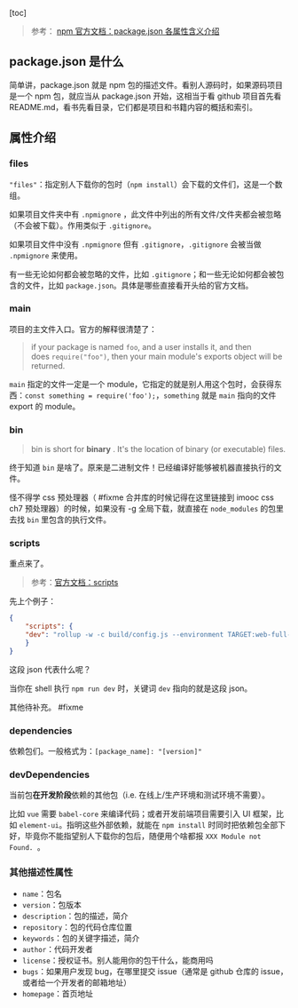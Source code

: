 [toc]

> 参考： [npm 官方文档：package.json 各属性含义介绍](https://docs.npmjs.com/cli/v9/configuring-npm/package-json)

## package.json 是什么

简单讲，package.json 就是 npm 包的描述文件。看别人源码时，如果源码项目是一个 npm 包，就应当从 package.json 开始，这相当于看 github 项目首先看 README.md，看书先看目录，它们都是项目和书籍内容的概括和索引。

## 属性介绍

### files

`"files"`：指定别人下载你的包时（`npm install`）会下载的文件们，这是一个数组。

如果项目文件夹中有 `.npmignore` ，此文件中列出的所有文件/文件夹都会被忽略（不会被下载）。作用类似于 `.gitignore`。

如果项目文件中没有 `.npmignore` 但有 `.gitignore`，`.gitignore` 会被当做 `.npmignore` 来使用。

有一些无论如何都会被忽略的文件，比如 `.gitignore`；和一些无论如何都会被包含的文件，比如 `package.json`。具体是哪些直接看开头给的官方文档。

### main

项目的主文件入口。官方的解释很清楚了：

> if your package is named `foo`, and a user installs it, and then does `require("foo")`, then your main module's exports object will be returned.

`main` 指定的文件一定是一个 module，它指定的就是别人用这个包时，会获得东西：`const something = require('foo');`，`something` 就是 `main` 指向的文件 export 的 module。

### bin

> bin is short for **binary** . It's the location of binary (or executable) files.

终于知道 `bin` 是啥了。原来是二进制文件！已经编译好能够被机器直接执行的文件。

怪不得学 css 预处理器（ #fixme 合并库的时候记得在这里链接到 imooc css ch7 预处理器）的时候，如果没有 -g 全局下载，就直接在 `node_modules` 的包里去找 `bin` 里包含的执行文件。

### scripts

重点来了。

> 参考：[官方文档：scripts](https://docs.npmjs.com/cli/v9/using-npm/scripts)

先上个例子：

```json
{
	"scripts": {
    "dev": "rollup -w -c build/config.js --environment TARGET:web-full-dev"
    }
}
```

这段 json 代表什么呢？

当你在 shell 执行 `npm run dev` 时，关键词 `dev` 指向的就是这段 json。

其他待补充。 #fixme 

### dependencies

依赖包们。一般格式为：`[package_name]: "[version]"`

### devDependencies

当前包**在开发阶段**依赖的其他包（i.e. 在线上/生产环境和测试环境不需要）。

比如 `vue` 需要 `babel-core` 来编译代码；或者开发前端项目需要引入 UI 框架，比如 `element-ui`。指明这些外部依赖，就能在 `npm install` 时同时把依赖包全部下好，毕竟你不能指望别人下载你的包后，随便用个啥都报 `XXX Module not Found. `。 

### 其他描述性属性

- `name`：包名
- `version`：包版本
- `description`：包的描述，简介
- `repository`：包的代码仓库位置
- `keywords`：包的关键字描述，简介
- `author`：代码开发者
- `license`：授权证书。别人能用你的包干什么，能商用吗
- `bugs`：如果用户发现 bug，在哪里提交 issue（通常是 github 仓库的 issue，或者给一个开发者的邮箱地址）
- `homepage`：首页地址